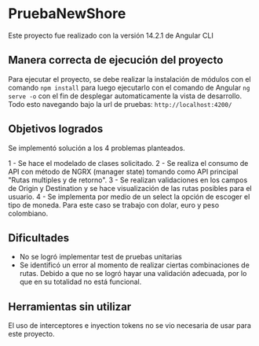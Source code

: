 # PruebaNewShore

Este proyecto fue realizado con la versión 14.2.1 de Angular CLI
## Manera correcta de ejecución del proyecto

Para ejecutar el proyecto, se debe realizar la instalación de módulos con el comando `npm install` para luego ejecutarlo con el comando de Angular `ng serve -o` con el fin de desplegar automaticamente la vista de desarrollo. Todo esto navegando bajo la url de pruebas:  `http://localhost:4200/`

## Objetivos logrados

Se implementó solución a los 4 problemas planteados.

1 - Se hace el modelado de clases solicitado. 
2 - Se realiza el consumo de API con método de NGRX (manager state) tomando como API principal "Rutas multiples y de retorno".
3 - Se realizan validaciones en los campos de Origin y Destination y se hace visualización de las rutas posibles para el usuario.
4 - Se implementa por medio de un select la opción de escoger el tipo de moneda. Para este caso se trabajo con dolar, euro y peso colombiano.

## Dificultades

- No se logró implementar test de pruebas unitarias
- Se identificó un error al momento de realizar ciertas combinaciones de rutas. Debido a que no se logró hayar una validación adecuada, por lo que en su totalidad no está funcional.

## Herramientas sin utilizar

El uso de interceptores e inyection tokens no se vio necesaria de usar para este proyecto. 



